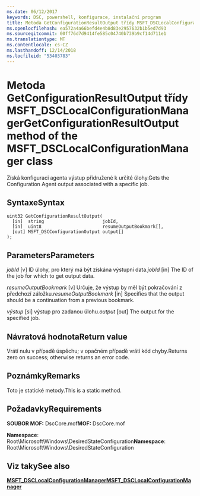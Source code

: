 ```yaml
---
ms.date: 06/12/2017
keywords: DSC, powershell, konfigurace, instalační program
title: Metoda GetConfigurationResultOutput třídy MSFT_DSCLocalConfigurationManager
ms.openlocfilehash: ea572a4a66befd4e4b8d83e2957632b1b5ed7d93
ms.sourcegitcommit: 00ff76d7d9414fe585c04740b739b9cf14d711e1
ms.translationtype: MT
ms.contentlocale: cs-CZ
ms.lasthandoff: 12/14/2018
ms.locfileid: "53403783"
---
```

# <a name="getconfigurationresultoutput-method-of-the-msftdsclocalconfigurationmanager-class"></a><span data-ttu-id="aca0d-103">Metoda GetConfigurationResultOutput třídy MSFT_DSCLocalConfigurationManager</span><span class="sxs-lookup"><span data-stu-id="aca0d-103">GetConfigurationResultOutput method of the MSFT_DSCLocalConfigurationManager class</span></span>

<span data-ttu-id="aca0d-104">Získá konfiguraci agenta výstup přidružené k určité úlohy.</span><span class="sxs-lookup"><span data-stu-id="aca0d-104">Gets the Configuration Agent output associated with a specific job.</span></span>

## <a name="syntax"></a><span data-ttu-id="aca0d-105">Syntaxe</span><span class="sxs-lookup"><span data-stu-id="aca0d-105">Syntax</span></span>

```mof
uint32 GetConfigurationResultOutput(
  [in]  string                      jobId,
  [in]  uint8                       resumeOutputBookmark[],
  [out] MSFT_DSCConfigurationOutput output[]
);
```

## <a name="parameters"></a><span data-ttu-id="aca0d-106">Parameters</span><span class="sxs-lookup"><span data-stu-id="aca0d-106">Parameters</span></span>

<span data-ttu-id="aca0d-107">*jobId* \[v\] ID úlohy, pro který má být získána výstupní data.</span><span class="sxs-lookup"><span data-stu-id="aca0d-107">*jobId* \[in\] The ID of the job for which to get output data.</span></span>

<span data-ttu-id="aca0d-108">*resumeOutputBookmark* \[v\] Určuje, že výstup by měl být pokračování z předchozí záložku.</span><span class="sxs-lookup"><span data-stu-id="aca0d-108">*resumeOutputBookmark* \[in\] Specifies that the output should be a continuation from a previous bookmark.</span></span>

<span data-ttu-id="aca0d-109">*výstup* \[si\] výstup pro zadanou úlohu.</span><span class="sxs-lookup"><span data-stu-id="aca0d-109">*output* \[out\] The output for the specified job.</span></span>

## <a name="return-value"></a><span data-ttu-id="aca0d-110">Návratová hodnota</span><span class="sxs-lookup"><span data-stu-id="aca0d-110">Return value</span></span>

<span data-ttu-id="aca0d-111">Vrátí nulu v případě úspěchu; v opačném případě vrátí kód chyby.</span><span class="sxs-lookup"><span data-stu-id="aca0d-111">Returns zero on success; otherwise returns an error code.</span></span>

## <a name="remarks"></a><span data-ttu-id="aca0d-112">Poznámky</span><span class="sxs-lookup"><span data-stu-id="aca0d-112">Remarks</span></span>

<span data-ttu-id="aca0d-113">Toto je statické metody.</span><span class="sxs-lookup"><span data-stu-id="aca0d-113">This is a static method.</span></span>

## <a name="requirements"></a><span data-ttu-id="aca0d-114">Požadavky</span><span class="sxs-lookup"><span data-stu-id="aca0d-114">Requirements</span></span>

<span data-ttu-id="aca0d-115">**SOUBOR MOF:** DscCore.mof</span><span class="sxs-lookup"><span data-stu-id="aca0d-115">**MOF:** DscCore.mof</span></span>

<span data-ttu-id="aca0d-116">**Namespace**: Root\Microsoft\Windows\DesiredStateConfiguration</span><span class="sxs-lookup"><span data-stu-id="aca0d-116">**Namespace**: Root\Microsoft\Windows\DesiredStateConfiguration</span></span>

## <a name="see-also"></a><span data-ttu-id="aca0d-117">Viz taky</span><span class="sxs-lookup"><span data-stu-id="aca0d-117">See also</span></span>

[<span data-ttu-id="aca0d-118">**MSFT_DSCLocalConfigurationManager**</span><span class="sxs-lookup"><span data-stu-id="aca0d-118">**MSFT_DSCLocalConfigurationManager**</span></span>](msft-dsclocalconfigurationmanager.md)